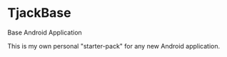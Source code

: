 # TjackBase
Base Android Application

This is my own personal "starter-pack" for any new Android application.
